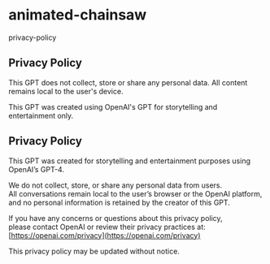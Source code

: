 # animated-chainsaw
privacy-policy
## Privacy Policy

This GPT does not collect, store or share any personal data. All content remains local to the user's device.

This GPT was created using OpenAI's GPT for storytelling and entertainment only.
## Privacy Policy

This GPT was created for storytelling and entertainment purposes using OpenAI’s GPT-4.

We do not collect, store, or share any personal data from users.  
All conversations remain local to the user’s browser or the OpenAI platform,  
and no personal information is retained by the creator of this GPT.

If you have any concerns or questions about this privacy policy,  
please contact OpenAI or review their privacy practices at: [https://openai.com/privacy](https://openai.com/privacy)

This privacy policy may be updated without notice.
